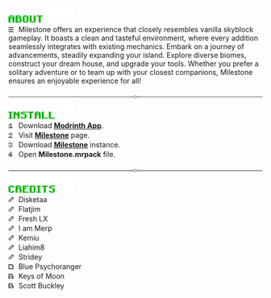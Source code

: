 ![About](https://github.com/Disketaa/Workspace/blob/main/Milestone/assets/title_about.png?raw=true)\
![](https://github.com/Disketaa/Workspace/blob/main/Milestone/assets/icon_list.png?raw=true)
Milestone offers an experience that closely resembles vanilla skyblock gameplay. It boasts a clean and tasteful environment, where every addition seamlessly integrates with existing mechanics. Embark on a journey of advancements, steadily expanding your island. Explore diverse biomes, construct your dream house, and upgrade your tools. Whether you prefer a solitary adventure or to team up with your closest companions, Milestone ensures an enjoyable experience for all!

![](https://github.com/Disketaa/Workspace/blob/main/Milestone/assets/separator.png?raw=true)\
![Install](https://github.com/Disketaa/Workspace/blob/main/Milestone/assets/title_install.png?raw=true)\
![](https://github.com/Disketaa/Workspace/blob/main/Milestone/assets/icon_number_1.png?raw=true)
Download [**Modrinth App**](https://modrinth.com/app).\
![](https://github.com/Disketaa/Workspace/blob/main/Milestone/assets/icon_number_2.png?raw=true)
Visit [**Milestone**](https://modrinth.com/modpack/milestone) page.\
![](https://github.com/Disketaa/Workspace/blob/main/Milestone/assets/icon_number_3.png?raw=true)
Download [**Milestone**](https://modrinth.com/modpack/milestone/versions) instance.\
![](https://github.com/Disketaa/Workspace/blob/main/Milestone/assets/icon_number_4.png?raw=true)
Open **Milestone.mrpack** file.

![](https://github.com/Disketaa/Workspace/blob/main/Milestone/assets/separator.png?raw=true)\
![Credits](https://github.com/Disketaa/Workspace/blob/main/Milestone/assets/title_credits.png?raw=true)\
![](https://github.com/Disketaa/Workspace/blob/main/Milestone/assets/icon_pencil.png?raw=true)
Disketaa\
![](https://github.com/Disketaa/Workspace/blob/main/Milestone/assets/icon_pencil.png?raw=true)
Flatjim\
![](https://github.com/Disketaa/Workspace/blob/main/Milestone/assets/icon_pencil.png?raw=true)
Fresh LX\
![](https://github.com/Disketaa/Workspace/blob/main/Milestone/assets/icon_pencil.png?raw=true)
I am Merp\
![](https://github.com/Disketaa/Workspace/blob/main/Milestone/assets/icon_pencil.png?raw=true)
Kemiu\
![](https://github.com/Disketaa/Workspace/blob/main/Milestone/assets/icon_pencil.png?raw=true)
Liahim8\
![](https://github.com/Disketaa/Workspace/blob/main/Milestone/assets/icon_pencil.png?raw=true)
Stridey\
![](https://github.com/Disketaa/Workspace/blob/main/Milestone/assets/icon_file.png?raw=true)
Blue Psychoranger\
![](https://github.com/Disketaa/Workspace/blob/main/Milestone/assets/icon_note.png?raw=true)
Keys of Moon\
![](https://github.com/Disketaa/Workspace/blob/main/Milestone/assets/icon_note.png?raw=true)
Scott Buckley
